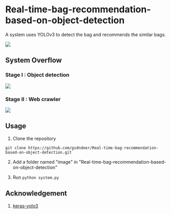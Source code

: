 # Real-time-bag-recommendation-based-on-object-detection
A system uses YOLOv3 to detect the bag and recommends the similar bags.

<img src="https://github.com/gsdndeer/Real-time-bag-recommendation-based-on-object-detection/blob/master/figures/demo.gif">

## System Overflow

### Stage I : Object detection
<img src="https://github.com/gsdndeer/Real-time-bag-recommendation-based-on-object-detection/blob/master/figures/stage1.jpg">

### Stage II : Web crawler
<img src="https://github.com/gsdndeer/Real-time-bag-recommendation-based-on-object-detection/blob/master/figures/stage2.jpg">

## Usage

1. Clone the repository
```
git clone https://github.com/gsdndeer/Real-time-bag-recommendation-based-on-object-detection.git
```

2. Add a folder named "image" in "Real-time-bag-recommendation-based-on-object-detection"

3. Run ```python system.py```


## Acknowledgement

1. [keras-yolo3](https://github.com/qqwweee/keras-yolo3)
